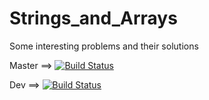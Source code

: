 # Strings_and_Arrays
Some interesting problems and their solutions

Master ==> [![Build Status](https://travis-ci.org/ChillBroYo/Strings_and_Arrays.svg?branch=master)](https://travis-ci.org/ChillBroYo/Strings_and_Arrays)

Dev ==> [![Build Status](https://travis-ci.org/ChillBroYo/Strings_and_Arrays.svg?branch=sammy%2Fstrings_and_arrays)](https://travis-ci.org/ChillBroYo/Strings_and_Arrays)
